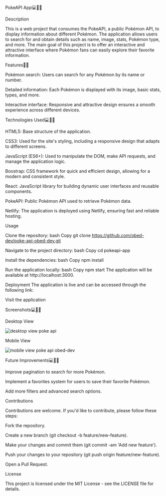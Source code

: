 PokeAPI App💻👨‍💻


Description

This is a web project that consumes the PokeAPI, a public Pokémon API, to display information about different Pokémon. 
The application allows users to search for and obtain details such as name, image, stats, Pokémon type, and more.
The main goal of this project is to offer an interactive and attractive interface where Pokémon fans can easily explore their favorite information.



Features👨‍💻

Pokémon search: Users can search for any Pokémon by its name or number.

Detailed information: Each Pokémon is displayed with its image, basic stats, types, and more.

Interactive interface: Responsive and attractive design ensures a smooth experience across different devices.




Technologies Used💻👨‍💻

HTML5: Base structure of the application.

CSS3: Used for the site's styling, including a responsive design that adapts to different screens.

JavaScript (ES6+): Used to manipulate the DOM, make API requests, and manage the application logic.

Boostrap: CSS framework for quick and efficient design, allowing for a modern and consistent style.

React: JavaScript library for building dynamic user interfaces and reusable components.

PokeAPI: Public Pokémon API used to retrieve Pokémon data.

Netlify: The application is deployed using Netlify, ensuring fast and reliable hosting.



Usage

Clone the repository:
bash
Copy 
git clone https://github.com/obed-dev/poke-api-obed-dev.git


Navigate to the project directory:
bash
Copy
cd pokeapi-app


Install the dependencies:
bash
Copy
npm install


Run the application locally:
bash
Copy
npm start
The application will be available at http://localhost:3000.


Deployment
The application is live and can be accessed through the following link:



Visit the application 

Screenshots💻👨‍💻

Desktop View


![desktop view poke api ](https://github.com/user-attachments/assets/348886a5-551a-408e-b501-cdb4a83bf2b1)

Mobile View

![mobile view poke api obed-dev](https://github.com/user-attachments/assets/7af2715c-ef13-4933-be6b-1810ef3c946e)





Future Improvements💻👨‍💻

Improve pagination to search for more Pokémon.

Implement a favorites system for users to save their favorite Pokémon.

Add more filters and advanced search options.


Contributions


Contributions are welcome. If you'd like to contribute, please follow these steps:

Fork the repository.

Create a new branch (git checkout -b feature/new-feature).

Make your changes and commit them (git commit -am 'Add new feature').

Push your changes to your repository (git push origin feature/new-feature).

Open a Pull Request.


License

This project is licensed under the MIT License - see the LICENSE file for details.
